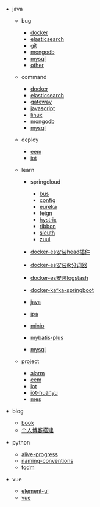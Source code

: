 <!-- docs/_sidebar.md --> 

* java

  * bug
  
    * [docker](/java/bug/docker.md)
    * [elasticsearch](/java/bug/elasticsearch.md)
    * [git](/java/bug/git.md)
    * [mongodb](/java/bug/mongodb.md)
    * [mysql](/java/bug/mysql.md)
    * [other](/java/bug/other.md)
    
  * command
  
    * [docker](/java/command/docker.md)
    * [elasticsearch](/java/command/elasticsearch.md)
    * [gateway](/java/command/gateway.md)
    * [javascript](/java/command/javascript.md)
    * [linux](/java/command/linux.md)
    * [mongodb](/java/command/mongodb.md)
    * [mysql](/java/command/mysql.md)
    
  * deploy
  
    * [eem](/java/deploy/eem.md)
    * [iot](/java/deploy/iot.md)
    
  * learn
  
    * springcloud
    
        * [bus](/java/learn/springcloud/bus.md)
        * [config](/java/learn/springcloud/config.md)
        * [eureka](/java/learn/springcloud/eureka.md)
        * [feign](/java/learn/springcloud/feign.md)
        * [hystrix](/java/learn/springcloud/hystrix.md)
        * [ribbon](/java/learn/springcloud/ribbon.md)
        * [sleuth](/java/learn/springcloud/sleuth.md)
        * [zuul](/java/learn/springcloud/zuul.md)
        
    * [docker-es安装head插件](/java/learn/docker-es安装head插件.md)
    * [docker-es安装ik分词器](/java/learn/docker-es安装ik分词器.md)
    * [docker-es安装logstash](/java/learn/docker-es安装logstash.md)
    * [docker-kafka-springboot](/java/learn/docker-kafka-springboot.md)
    * [java](/java/learn/java.md)
    * [jpa](/java/learn/jpa.md)
    * [minio](/java/learn/minio.md)
    * [mybatis-plus](/java/learn/mybatis-plus.md)
    * [mysql](/java/learn/mysql.md)
    
  * project
  
    * [alarm](/java/project/alarm.md)
    * [eem](/java/project/eem.md)
    * [iot](/java/project/iot.md)
    * [iot-huanyu](/java/project/iot-huanyu.md)
    * [mes](/java/project/mes.md)
    
* blog

    * [book](/blog/book.md)
    * [个人博客搭建](/blog/个人博客搭建.md)
    
* python

    * [alive-progress](/python/alive-progress.md)
    * [naming-conventions](/python/naming-conventions.md)
    * [tqdm](/python/tqdm.md)
    
* vue

    * [element-ui](/vue/element-ui.md)
    * [vue](/vue/vue.md)
